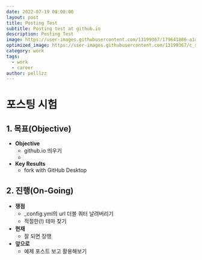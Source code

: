 ```yaml
---
date: 2022-07-19 00:00:00
layout: post
title: Posting Test
subtitle: Posting test at github.io
description: Posting Test
image: https://user-images.githubusercontent.com/13199367/179641886-a1aab863-1789-4345-a4ba-ee261a31f5f4.jpg
optimized_image: https://user-images.githubusercontent.com/13199367/c_scale,w_380/179641886-a1aab863-1789-4345-a4ba-ee261a31f5f4.jpg
category: work
tags:
  - work
  - career
author: pelllzz
---
```

# 포스팅 시험

## 1. 목표(Objective)

- **Objective**
    - github.io 띄우기
    - 
- **Key Results**
    - fork with GitHub Desktop

## 2. 진행(On-Going)

- **쟁점**
    - _config.yml의 url 더블 쿼터 날려버리기
    - 적절한(!) 테마 찾기
- **현재**
    - 잘 되면 장땡
- **앞으로**
    - 예제 포스트 보고 활용해보기
